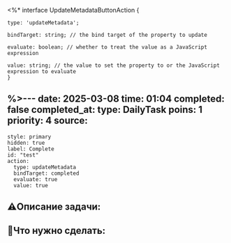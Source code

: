 <%* 
interface UpdateMetadataButtonAction {

	type: 'updateMetadata';
	
	bindTarget: string; // the bind target of the property to update
	
	evaluate: boolean; // whether to treat the value as a JavaScript expression
	
	value: string; // the value to set the property to or the JavaScript expression to evaluate
	}
%>---
date: 2025-03-08
time: 01:04
completed: false
completed_at: 
type: DailyTask
poins: 1
priority: 4
source:
---

```meta-bind-button
style: primary
hidden: true
label: Complete
id: "test"
action:
  type: updateMetadata
  bindTarget: completed
  evaluate: true
  value: true 

```

  



## ⚠️Описание задачи:



## 📝Что нужно сделать:
